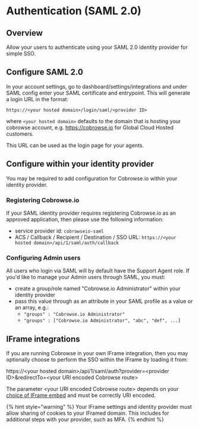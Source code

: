 # Authentication (SAML 2.0)

## Overview

Allow your users to authenticate using your SAML 2.0 identity provider for simple SSO.

## Configure SAML 2.0

In your account settings, go to dashboard/settings/integrations and under SAML config enter your SAML certificate and entrypoint. This will generate a login URL in the format:

`https://<your hosted domain>/login/saml/<provider ID>`

where `<your hosted domain>` defaults to the domain that is hosting your cobrowse account, e.g. https://cobrowse.io for Global Cloud Hosted customers.

This URL can be used as the login page for your agents.&#x20;

## Configure within your identity provider

You may be required to add configuration for Cobrowse.io within your identity provider.

### Registering Cobrowse.io

If your SAML identity provider requires registering Cobrowse.io as an approved application, then please use the following information:

* service provider id: `cobrowseio-saml`
* ACS / Callback / Recipient / Destination / SSO URL: `https://<your hosted domain>/api/1/saml/auth/callback`

### Configuring Admin users

All users who login via SAML will by default have the Support Agent role. If you'd like to manage your Admin users through SAML, you must:

* create a group/role named "Cobrowse.io Administrator" within your identity provider
* pass this value through as an attribute in your SAML profile as a value or an array, e.g.:
  * `"groups" : "Cobrowse.io Administrator"`
  * `"groups" : ["Cobrowse.io Administrator", "abc", "def", ...]`

## IFrame integrations

If you are running Cobrowse in your own IFrame integration, then you may optionally choose to perform the SSO within the IFrame by loading it from:

https://\<your hosted domain>/api/1/saml/auth?provider=\<provider ID>\&redirectTo=\<your URI encoded Cobrowse route>

The parameter \<your URI encoded Cobrowse route> depends on your [choice of IFrame embed](custom-iframe-embeds.md) and must be correctly URI encoded.

{% hint style="warning" %}
Your IFrame settings and identity provider must allow sharing of cookies to your IFramed domain. This includes for additional steps with your provider, such as MFA.&#x20;
{% endhint %}
